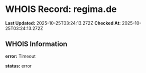# WHOIS Record: regima.de

**Last Updated:** 2025-10-25T03:24:13.272Z
**Checked At:** 2025-10-25T03:24:13.272Z

## WHOIS Information

**error:** Timeout

**status:** error

